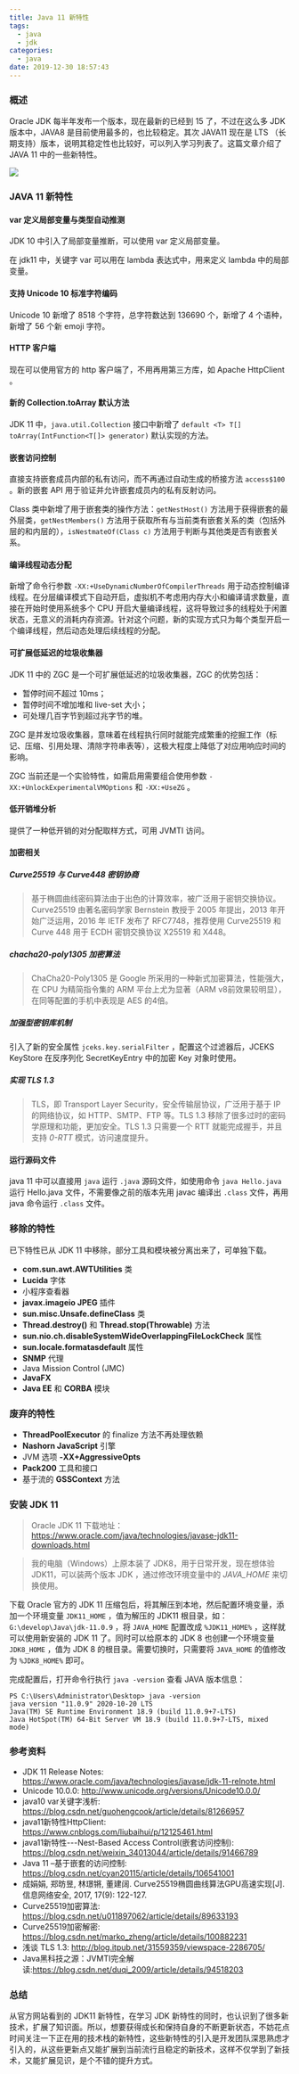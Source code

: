 ```yaml
---
title: Java 11 新特性
tags:
  - java 
  - jdk
categories:
  - java
date: 2019-12-30 18:57:43
---
```


### 概述

Oracle JDK 每半年发布一个版本，现在最新的已经到 15 了，不过在这么多 JDK 版本中，JAVA8 是目前使用最多的，也比较稳定。其次 JAVA11 现在是 LTS （长期支持）版本，说明其稳定性也比较好，可以列入学习列表了。这篇文章介绍了 JAVA 11 中的一些新特性。



![](http://blog-images.qiniu.wqf31415.xyz/coffee-java11.jpg)



<!-- more -->



### JAVA 11 新特性

#### var 定义局部变量与类型自动推测

JDK 10 中引入了局部变量推断，可以使用 var 定义局部变量。

在 jdk11 中，关键字 var 可以用在 lambda 表达式中，用来定义 lambda 中的局部变量。



#### 支持 Unicode 10 标准字符编码

Unicode 10 新增了 8518 个字符，总字符数达到 136690 个，新增了 4 个语种，新增了 56 个新 emoji 字符。



#### HTTP 客户端

现在可以使用官方的 http 客户端了，不用再用第三方库，如 Apache HttpClient 。



#### 新的 Collection.toArray 默认方法

JDK 11 中，`java.util.Collection` 接口中新增了 `default <T> T[] toArray(IntFunction<T[]> generator)` 默认实现的方法。



#### 嵌套访问控制

直接支持嵌套成员内部的私有访问，而不再通过自动生成的桥接方法 `access$100` 。新的嵌套 API 用于验证并允许嵌套成员内的私有反射访问。

Class 类中新增了用于嵌套类的操作方法：`getNestHost()` 方法用于获得嵌套的最外层类，`getNestMembers()` 方法用于获取所有与当前类有嵌套关系的类（包括外层的和内层的），`isNestmateOf(Class c)` 方法用于判断与其他类是否有嵌套关系。



#### 编译线程动态分配

新增了命令行参数 `-XX:+UseDynamicNumberOfCompilerThreads` 用于动态控制编译线程。在分层编译模式下自动开启，虚拟机不考虑用内存大小和编译请求数量，直接在开始时使用系统多个 CPU 开启大量编译线程，这将导致过多的线程处于闲置状态，无意义的消耗内存资源。针对这个问题，新的实现方式只为每个类型开启一个编译线程，然后动态处理后续线程的分配。



#### 可扩展低延迟的垃圾收集器

JDK 11 中的 ZGC 是一个可扩展低延迟的垃圾收集器，ZGC 的优势包括：

- 暂停时间不超过 10ms；
- 暂停时间不增加堆和 live-set 大小；
- 可处理几百字节到超过兆字节的堆。

ZGC 是并发垃圾收集器，意味着在线程执行同时就能完成繁重的挖掘工作（标记、压缩、引用处理、清除字符串表等），这极大程度上降低了对应用响应时间的影响。

ZGC 当前还是一个实验特性，如需启用需要组合使用参数 `-XX:+UnlockExperimentalVMOptions` 和 `-XX:+UseZG` 。



#### 低开销堆分析

提供了一种低开销的对分配取样方式，可用 JVMTI  访问。



#### 加密相关

##### Curve25519 与 Curve448 密钥协商

> 基于椭圆曲线密码算法由于出色的计算效率，被广泛用于密钥交换协议。Curve25519 由著名密码学家 Bernstein 教授于 2005 年提出，2013 年开始广泛运用，2016 年 IETF 发布了 RFC7748，推荐使用 Curve25519 和 Curve 448 用于 ECDH 密钥交换协议 X25519 和 X448。



##### chacha20-poly1305 加密算法

> ChaCha20-Poly1305 是 Google 所采用的一种新式加密算法，性能强大，在 CPU 为精简指令集的 ARM 平台上尤为显著（ARM v8前效果较明显），在同等配置的手机中表现是 AES 的4倍。



##### 加强型密钥库机制

引入了新的安全属性 `jceks.key.serialFilter` ，配置这个过滤器后，JCEKS KeyStore 在反序列化 SecretKeyEntry 中的加密 Key 对象时使用。



##### 实现 TLS 1.3 

> TLS，即 Transport Layer Security，安全传输层协议，广泛用于基于 IP 的网络协议，如 HTTP、SMTP、FTP 等。TLS 1.3 移除了很多过时的密码学原理和功能，更加安全。TLS 1.3 只需要一个 RTT 就能完成握手，并且支持 *0-RTT* 模式，访问速度提升。



#### 运行源码文件

java 11 中可以直接用 `java` 运行 `.java` 源码文件，如使用命令 `java Hello.java` 运行 Hello.java 文件，不需要像之前的版本先用 javac 编译出 `.class` 文件，再用 java 命令运行 `.class` 文件。



### 移除的特性

已下特性已从 JDK 11 中移除，部分工具和模块被分离出来了，可单独下载。

- **com.sun.awt.AWTUtilities** 类
- **Lucida** 字体
- 小程序查看器
- **javax.imageio JPEG** 插件
- **sun.misc.Unsafe.defineClass** 类
- **Thread.destroy()** 和 **Thread.stop(Throwable)** 方法
- **sun.nio.ch.disableSystemWideOverlappingFileLockCheck** 属性
- **sun.locale.formatasdefault** 属性
- **SNMP** 代理
- Java Mission Control (JMC)
- **JavaFX** 
- **Java EE** 和 **CORBA** 模块



### 废弃的特性

- **ThreadPoolExecutor** 的 finalize 方法不再处理依赖
- **Nashorn JavaScript** 引擎
- JVM 选项 **-XX+AggressiveOpts** 
- **Pack200** 工具和接口
- 基于流的 **GSSContext** 方法



### 安装 JDK 11

> Oracle JDK 11 下载地址：<https://www.oracle.com/java/technologies/javase-jdk11-downloads.html> 

> 我的电脑（Windows）上原本装了 JDK8，用于日常开发，现在想体验 JDK11，可以装两个版本 JDK ，通过修改环境变量中的 *JAVA_HOME* 来切换使用。

下载 Oracle 官方的 JDK 11 压缩包后，将其解压到本地，然后配置环境变量，添加一个环境变量 `JDK11_HOME` ，值为解压的 JDK11 根目录，如：`G:\develop\Java\jdk-11.0.9` ，将 `JAVA_HOME` 配置改成 `%JDK11_HOME%` ，这样就可以使用新安装的 JDK 11 了。同时可以给原本的 JDK 8 也创建一个环境变量 `JDK8_HOME` ，值为 JDK 8 的根目录。需要切换时，只需要将 `JAVA_HOME` 的值修改为 `%JDK8_HOME%` 即可。

完成配置后，打开命令行执行 `java -version` 查看 JAVA 版本信息：

```
PS C:\Users\Administrator\Desktop> java -version
java version "11.0.9" 2020-10-20 LTS
Java(TM) SE Runtime Environment 18.9 (build 11.0.9+7-LTS)
Java HotSpot(TM) 64-Bit Server VM 18.9 (build 11.0.9+7-LTS, mixed mode)
```



### 参考资料

- JDK 11 Release Notes: <https://www.oracle.com/java/technologies/javase/jdk-11-relnote.html> 
- Unicode 10.0.0: <http://www.unicode.org/versions/Unicode10.0.0/> 
- java10 var关键字浅析: <https://blog.csdn.net/guohengcook/article/details/81266957> 
- java11新特性HttpClient: <https://www.cnblogs.com/liubaihui/p/12125461.html> 
- java11新特性---Nest-Based Access Control(嵌套访问控制): <https://blog.csdn.net/weixin_34013044/article/details/91466789> 
- Java 11 –基于嵌套的访问控制: <https://blog.csdn.net/cyan20115/article/details/106541001> 
- 成娟娟, 郑昉昱, 林璟锵, 董建阔. Curve25519椭圆曲线算法GPU高速实现[J]. 信息网络安全, 2017, 17(9): 122-127.
- Curve25519加密算法: <https://blog.csdn.net/u011897062/article/details/89633193> 
- Curve25519加密解密: <https://blog.csdn.net/marko_zheng/article/details/100882231> 
- 浅谈 TLS 1.3: <http://blog.itpub.net/31559359/viewspace-2286705/> 
- Java黑科技之源：JVMTI完全解读:<https://blog.csdn.net/duqi_2009/article/details/94518203> 



### 总结

从官方网站看到的 JDK11 新特性，在学习 JDK 新特性的同时，也认识到了很多新技术，扩展了知识面。所以，想要获得成长和保持自身的不断更新状态，不妨花点时间关注一下正在用的技术栈的新特性，这些新特性的引入是开发团队深思熟虑才引入的，从这些更新点又能扩展到当前流行且稳定的新技术，这样不仅学到了新技术，又能扩展见识，是个不错的提升方式。

